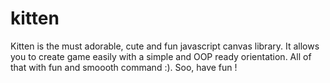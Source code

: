 kitten
======

Kitten is the must adorable, cute and fun javascript canvas library. It allows
you to create game easily with a simple and OOP ready orientation. All of that
with fun and smoooth command :). Soo, have fun !

